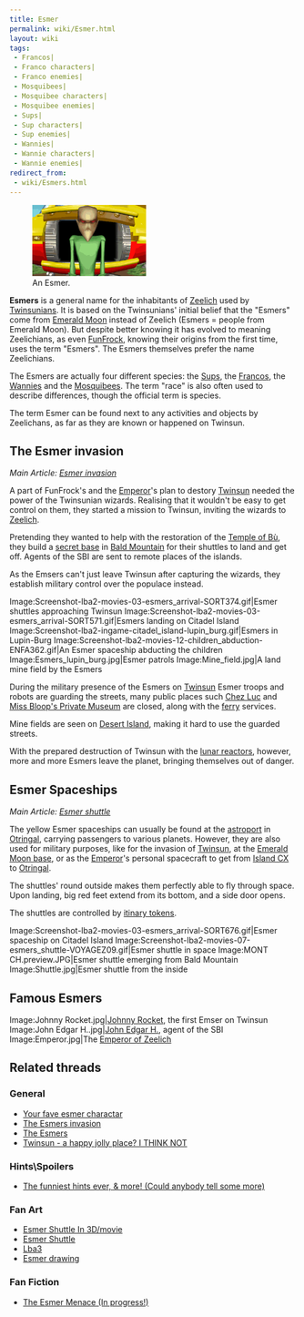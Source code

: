 ```yaml
---
title: Esmer
permalink: wiki/Esmer.html
layout: wiki
tags:
 - Francos| 
 - Franco characters| 
 - Franco enemies| 
 - Mosquibees| 
 - Mosquibee characters| 
 - Mosquibee enemies| 
 - Sups| 
 - Sup characters| 
 - Sup enemies| 
 - Wannies| 
 - Wannie characters| 
 - Wannie enemies| 
redirect_from:
 - wiki/Esmers.html
---
```


<figure>
<img
src="assets/lba2/_cutscenes/screenshot-lba2-movies-03-esmers_arrival-sort800.gif"
title="An Esmer." width="200" />
<figcaption>An Esmer.</figcaption>
</figure>

**Esmers** is a general name for the inhabitants of
[Zeelich](Zeelich "wikilink") used by [Twinsunians](Twinsun "wikilink").
It is based on the Twinsunians' initial belief that the "Esmers" come
from [Emerald Moon](Emerald_Moon "wikilink") instead of Zeelich (Esmers
= people from Emerald Moon). But despite better knowing it has evolved
to meaning Zeelichians, as even [FunFrock](FunFrock "wikilink"), knowing
their origins from the first time, uses the term "Esmers". The Esmers
themselves prefer the name Zeelichians.

The Esmers are actually four different species: the
[Sups](Sup "wikilink"), the [Francos](Franco "wikilink"), the
[Wannies](Wannie "wikilink") and the [Mosquibees](Mosquibee "wikilink").
The term "race" is also often used to describe differences, though the
official term is species.

The term Esmer can be found next to any activities and objects by
Zeelichans, as far as they are known or happened on Twinsun.

## The Esmer invasion

  
*Main Article: [Esmer invasion](Esmer_invasion "wikilink")*

A part of FunFrock's and the [Emperor](Emperor "wikilink")'s plan to
destory [Twinsun](Twinsun "wikilink") needed the power of the Twinsunian
wizards. Realising that it wouldn't be easy to get control on them, they
started a mission to Twinsun, inviting the wizards to
[Zeelich](Zeelich "wikilink").

Pretending they wanted to help with the restoration of the [Temple of
Bù](Temple_of_Bù "wikilink"), they build a [secret
base](Esmer_base "wikilink") in [Bald
Mountain](Bald_Mountain "wikilink") for their shuttles to land and get
off. Agents of the SBI are sent to remote places of the islands.

As the Emsers can't just leave Twinsun after capturing the wizards, they
establish military control over the populace instead.

Image:Screenshot-lba2-movies-03-esmers_arrival-SORT374.gif\|Esmer
shuttles approaching Twinsun
Image:Screenshot-lba2-movies-03-esmers_arrival-SORT571.gif\|Esmers
landing on Citadel Island
Image:Screenshot-lba2-ingame-citadel_island-lupin_burg.gif\|Esmers in
Lupin-Burg
Image:Screenshot-lba2-movies-12-children_abduction-ENFA362.gif\|An Esmer
spaceship abducting the children Image:Esmers_lupin_burg.jpg\|Esmer
patrols Image:Mine_field.jpg\|A land mine field by the Esmers

During the military presence of the Esmers on
[Twinsun](Twinsun "wikilink") Esmer troops and robots are guarding the
streets, many public places such [Chez Luc](Chez_Luc "wikilink") and
[Miss Bloop's Private Museum](Miss_Bloop's_Private_Museum "wikilink")
are closed, along with the [ferry](ferry "wikilink") services.

Mine fields are seen on [Desert Island](Desert_Island "wikilink"),
making it hard to use the guarded streets.

With the prepared destruction of Twinsun with the [lunar
reactors](Emerald_Moon_base "wikilink"), however, more and more Esmers
leave the planet, bringing themselves out of danger.

## Esmer Spaceships

  
*Main Article: [Esmer shuttle](Esmer_shuttle "wikilink")*

The yellow Esmer spaceships can usually be found at the
[astroport](astroport "wikilink") in [Otringal](Otringal "wikilink"),
carrying passengers to various planets. However, they are also used for
military purposes, like for the invasion of
[Twinsun](Twinsun "wikilink"), at the [Emerald Moon
base](Emerald_Moon_base "wikilink"), or as the
[Emperor](Emperor "wikilink")'s personal spacecraft to get from [Island
CX](Island_CX "wikilink") to [Otringal](Otringal "wikilink").

The shuttles' round outside makes them perfectly able to fly through
space. Upon landing, big red feet extend from its bottom, and a side
door opens.

The shuttles are controlled by [itinary
tokens](itinary_token "wikilink").

Image:Screenshot-lba2-movies-03-esmers_arrival-SORT676.gif\|Esmer
spaceship on Citadel Island
Image:Screenshot-lba2-movies-07-esmers_shuttle-VOYAGEZ09.gif\|Esmer
shuttle in space Image:MONT CH.preview.JPG\|Esmer shuttle emerging from
Bald Mountain Image:Shuttle.jpg\|Esmer shuttle from the inside

## Famous Esmers

Image:Johnny Rocket.jpg\|[Johnny Rocket](Johnny_Rocket "wikilink"), the
first Emser on Twinsun Image:John Edgar H..jpg\|[John Edgar
H.](John_Edgar_H. "wikilink"), agent of the SBI Image:Emperor.jpg\|The
[Emperor of Zeelich](Emperor_of_Zeelich "wikilink")

## Related threads

### General

- [Your fave esmer
  charactar](https://forum.magicball.net/showthread.php?t=4990)
- [The Esmers
  invasion](https://forum.magicball.net/showthread.php?t=5358)
- [The Esmers](https://forum.magicball.net/showthread.php?t=5259)
- [Twinsun - a happy jolly place? I THINK
  NOT](https://forum.magicball.net/showthread.php?t=155)

### Hints\Spoilers

- [The funniest hints ever, & more! (Could anybody tell some
  more)](https://forum.magicball.net/showthread.php?t=3842)

### Fan Art

- [Esmer Shuttle In
  3D/movie](https://forum.magicball.net/showthread.php?t=650)
- [Esmer Shuttle](https://forum.magicball.net/showthread.php?t=4788)
- [Lba3](http://forum.magicball.net/showthread.php?p=112171#post112171)
- [Esmer drawing](https://forum.magicball.net/showthread.php?t=11891)

### Fan Fiction

- [The Esmer Menace (In
  progress!)](https://forum.magicball.net/showthread.php?t=5441)
